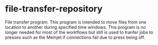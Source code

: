 # file-transfer-repository
File transfer program. 
This program is intended to move files from one location to another during specified time windows. This program is no longer needed for most of the workflows but still is used to tranfer jobs to presses such as the Memjet if connections fail due to press being off. 
